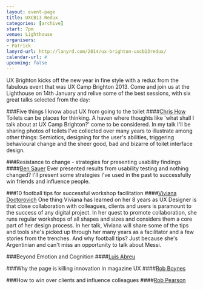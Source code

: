 ```yaml
---
layout: event-page
title: UXCB13 Redux
categories: [archive]
start: 7pm
venue: Lighthouse
organisers: 
- Patrick
lanyrd-url: http://lanyrd.com/2014/ux-brighton-uxcb13redux/
calendar-url: #
upcoming: false
---
```

UX Brighton kicks off the new year in fine style with a redux from the fabulous event that was UX Camp Brighton 2013. Come and join us at the Lighthouse on 14th January and relive some of the best sessions, with six great talks selected from the day:

###Five things I know about UX from going to the toilet
####[Chris How](http://www.twitter.com/chrishow)
Toilets can be places for thinking. A haven where thoughts like 'what shall I talk about at UX Camp Brighton?' come to be considered. In my talk I'll be sharing photos of toilets I've collected over many years to illustrate among other things: Semiotics, designing for the user's abilities, triggering behavioural change and the sheer good, bad and bizarre of toilet interface design.

###Resistance to change - strategies for presenting usability findings
####[Ben Sauer](http://www.twitter.com/bensauer)
Ever presented results from usability testing and nothing changed? I'll present some strategies I've used in the past to successfully win friends and influence people.

###10 football tips for successful workshop facilitation
####[Viviana Doctorovich](http://www.twitter.com/vivdoc)
One thing Viviana has learned on her 8 years as UX Designer is that close collaboration with colleagues, clients and users is paramount to the success of any digital project. In her quest to promote collaboration, she runs regular workshops of all shapes and sizes and considers them a core part of her design process. In her talk, Viviana will share some of the tips and tools she's picked up through her many years as a facilitator and a few stories from the trenches. And why football tips? Just because she's Argentinian and can't miss an opportunity to talk about Messi.

###Beyond Emotion and Cognition
####[Luis Abreu](http://www.twitter.com/lmjabreu)

###Why the page is killing innovation in magazine UX
####[Rob Boynes](http://www.twitter.com/)

###How to win over clients and influence colleagues
####[Rob Pearson](http://www.twitter.com/robotperson)




